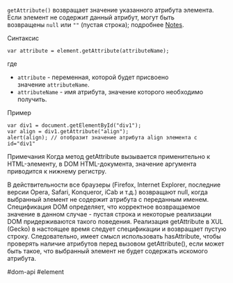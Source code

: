 `getAttribute()` возвращает значение указанного атрибута элемента. Если элемент не содержит данный атрибут, могут быть возвращены `null` или `""` (пустая строка); подробнее [Notes](https://developer.mozilla.org/ru/docs/Web/API/Element/getAttribute#notes).

Синтаксис
```
var attribute = element.getAttribute(attributeName);
```

где

-   `attribute` - переменная, которой будет присвоено значение `attributeName`.
-   `attributeName` - имя атрибута, значение которого необходимо получить.

Пример
```
var div1 = document.getElementById("div1");
var align = div1.getAttribute("align");
alert(align); // отобразит значение атрибута align элемента с id="div1"
```

Примечания
Когда метод getAttribute вызывается применительно к HTML-элементу, в DOM HTML-документа, значение аргумента приводится к нижнему регистру.

В действительности все браузеры (Firefox, Internet Explorer, последние версии Opera, Safari, Konqueror, iCab и т.д.) возвращают null, когда выбранный элемент не содержит атрибута с переданным именем. Спецификация DOM определяет, что корректное возвращаемое значение в данном случае - пустая строка и некоторые реализации DOM придерживаются такого поведения. Реализация getAttribute в XUL (Gecko) в настоящее время следует спецификации и возвращает пустую строку. Следовательно, имеет смысл использовать hasAttribute, чтобы проверять наличие атрибутов перед вызовом getAttribute(), если может быть такое, что выбранный элемент не будет содержать искомого атрибута.

#dom-api #element